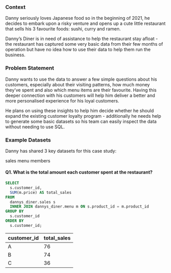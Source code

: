 ### Context
Danny seriously loves Japanese food so in the beginning of 2021, he decides to embark upon a risky venture and opens up a cute little restaurant that sells his 3 favourite foods: sushi, curry and ramen.

Danny’s Diner is in need of assistance to help the restaurant stay afloat - the restaurant has captured some very basic data from their few months of operation but have no idea how to use their data to help them run the business.

### Problem Statement
Danny wants to use the data to answer a few simple questions about his customers, especially about their visiting patterns, how much money they’ve spent and also which menu items are their favourite. Having this deeper connection with his customers will help him deliver a better and more personalised experience for his loyal customers.

He plans on using these insights to help him decide whether he should expand the existing customer loyalty program - additionally he needs help to generate some basic datasets so his team can easily inspect the data without needing to use SQL.

### Example Datasets
Danny has shared 3 key datasets for this case study:

sales
menu
members


#### Q1. What is the total amount each customer spent at the restaurant?

``` sql
SELECT
  s.customer_id,
  SUM(m.price) AS total_sales
FROM
  dannys_diner.sales s
  INNER JOIN dannys_diner.menu m ON s.product_id = m.product_id
GROUP BY
  s.customer_id
ORDER BY
  s.customer_id;
```

|customer\_id|total\_sales|
|------------|------------|
|A           |76          |
|B           |74          |
|C           |36          |
